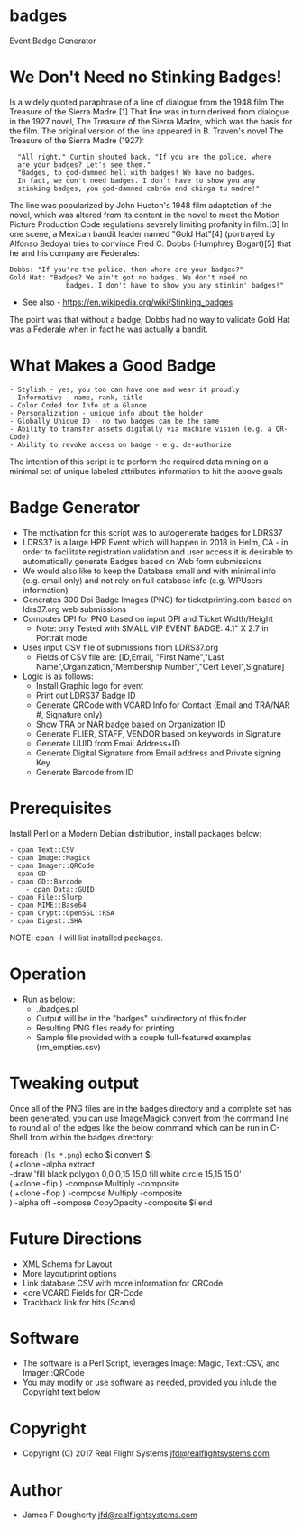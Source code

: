 # badges

Event Badge Generator

# We Don't Need no Stinking Badges!

Is a widely quoted paraphrase of a line of dialogue from the 1948 film The 
Treasure of the Sierra Madre.[1]  That line was in turn derived from dialogue
in the 1927 novel, The Treasure of the Sierra Madre, which was the basis for 
the film. The original version of the line appeared in B. Traven's novel 
The Treasure of the Sierra Madre (1927):

      "All right," Curtin shouted back. "If you are the police, where 
      are your badges? Let's see them." 
      "Badges, to god-damned hell with badges! We have no badges. 
      In fact, we don't need badges. I don't have to show you any 
      stinking badges, you god-damned cabrón and chinga tu madre!"

The line was popularized by John Huston's 1948 film adaptation of the novel, 
which was altered from its content in the novel to meet the Motion Picture
Production Code regulations severely limiting profanity in film.[3] In one 
scene, a Mexican bandit leader named "Gold Hat"[4] (portrayed by
Alfonso Bedoya) tries to convince Fred C. Dobbs (Humphrey Bogart)[5] 
that he and his company are Federales:

  	Dobbs: "If you're the police, then where are your badges?"
 	Gold Hat: "Badges? We ain't got no badges. We don't need no 
                  badges. I don't have to show you any stinkin' badges!"

- See also - https://en.wikipedia.org/wiki/Stinking_badges

The point was that without a badge, Dobbs had no way to validate Gold Hat 
was a Federale when in fact he was actually a bandit.

# What Makes a Good Badge

	- Stylish - yes, you too can have one and wear it proudly
	- Informative - name, rank, title
	- Color Coded for Info at a Glance
	- Personalization - unique info about the holder
	- Globally Unique ID - no two badges can be the same
	- Ability to transfer assets digitally via machine vision (e.g. a QR-Code)
	- Ability to revoke access on badge - e.g. de-authorize

The intention of this script is to perform the required data mining on a minimal set of unique labeled 
attributes information to hit the above goals


# Badge Generator

- The motivation for this script was to autogenerate badges for LDRS37
- LDRS37 is a large HPR Event which will happen in 2018 in Helm, CA - in order to facilitate
  registration validation and user access it is desirable to automatically generate Badges
  based on Web form submissions
- We would also like to keep the Database small and with minimal info (e.g. email only) and
  not rely on full database info (e.g. WPUsers information)
- Generates 300 Dpi Badge Images (PNG) for ticketprinting.com based on ldrs37.org web submissions
- Computes DPI for PNG based on input DPI and Ticket Width/Height
  - Note: only Tested with SMALL VIP EVENT BADGE: 4.1" X 2.7 in Portrait mode
- Uses input CSV file of submissions from LDRS37.org
    - Fields of CSV file are:
      [ID,Email, "First Name","Last Name",Organization,"Membership Number","Cert Level",Signature]
- Logic is as follows:
   - Install Graphic logo for event
   - Print out LDRS37 Badge ID
   - Generate QRCode with VCARD Info for Contact (Email and TRA/NAR #, Signature only)
   - Show TRA or NAR badge based on Organization ID
   - Generate FLIER, STAFF, VENDOR based on keywords in Signature
   - Generate UUID from Email Address+ID
   - Generate Digital Signature from Email address and Private signing Key
   - Generate Barcode from ID

# Prerequisites

Install Perl on a Modern Debian distribution, install packages below:

	- cpan Text::CSV
	- cpan Image::Magick
	- cpan Imager::QRCode
	- cpan GD
	- cpan GD::Barcode
        - cpan Data::GUID
	- cpan File::Slurp
	- cpan MIME::Base64
	- cpan Crypt::OpenSSL::RSA
	- cpan Digest::SHA

NOTE: cpan -l will list installed packages.

# Operation

- Run as below:
  - ./badges.pl <csvfile>
  - Output will be in the "badges" subdirectory of this folder
  - Resulting PNG files ready for printing
  - Sample file provided with a couple full-featured examples (rm_empties.csv)

# Tweaking output

Once all of the PNG files are in the badges directory and a complete set
has been generated, you can use ImageMagick convert from the command line
to round all of the edges like the below command which can be run in C-Shell
from within the badges directory:

 foreach i (`ls *.png`)
     echo $i
      convert $i \
        \( +clone  -alpha extract \
	-draw 'fill black polygon 0,0 0,15 15,0 fill white circle 15,15 15,0' \
        \( +clone -flip \) -compose Multiply -composite \
        \( +clone -flop \) -compose Multiply -composite \
     \) -alpha off -compose CopyOpacity -composite  $i
 end


	
# Future Directions

  - XML Schema for Layout
  - More layout/print options
  - Link database CSV with more information for QRCode
  - <ore VCARD Fields for QR-Code
  - Trackback link for hits (Scans)

# Software
  - The software is a Perl Script, leverages Image::Magic, Text::CSV, and Imager::QRCode
  - You may modify or use software as needed, provided you inlude the Copyright text below

# Copyright

  - Copyright (C) 2017 Real Flight Systems <jfd@realflightsystems.com>

# Author
  - James F Dougherty <jfd@realflightsystems.com>
